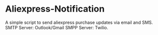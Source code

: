 # Aliexpress-Notification
A simple script to send aliexpress purchase updates via email and SMS. SMTP Server: Outlook/Gmail SMPP Server: Twilio.
